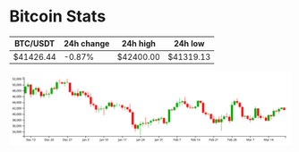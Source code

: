 # Bitcoin Stats

BTC/USDT|24h change|24h high|24h low|
|---|---|---|---|
|$41426.44|-0.87%|$42400.00|$41319.13|

<img src="./chart.svg">
